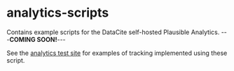 # analytics-scripts

Contains example scripts for the DataCite self-hosted Plausible Analytics.  ---**COMING SOON!**---

See the [analytics test site](https://suzanne-vogt-1.dyndns.org) for examples of tracking implemented using these script.  

